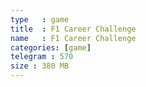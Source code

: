 ```yaml
---
type   : game
title  : F1 Career Challenge
name   : F1 Career Challenge
categories: [game]
telegram : 570
size : 380 MB
---
```



